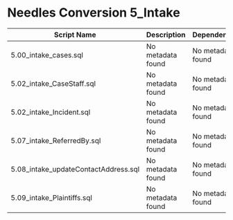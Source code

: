 # Needles Conversion 5_Intake

| Script Name | Description | Dependencies |
|-------------|-------------|-------------|
| 5.00_intake_cases.sql | No metadata found | No metadata found |
| 5.02_intake_CaseStaff.sql | No metadata found | No metadata found |
| 5.02_intake_Incident.sql | No metadata found | No metadata found |
| 5.07_intake_ReferredBy.sql | No metadata found | No metadata found |
| 5.08_intake_updateContactAddress.sql | No metadata found | No metadata found |
| 5.09_intake_Plaintiffs.sql | No metadata found | No metadata found |

